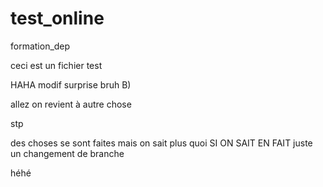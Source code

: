 # test_online
formation_dep

ceci est un fichier test

HAHA modif surprise bruh B)

allez on revient à autre chose

stp

des choses se sont faites mais on sait plus quoi SI ON SAIT EN FAIT juste un changement de branche

héhé
